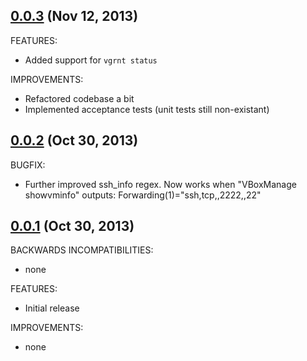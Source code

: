 ## [0.0.3](https://github.com/dergachev/vagrant/compare/v0.0.2...v0.0.3) (Nov 12, 2013)

FEATURES:

  - Added support for `vgrnt status`

IMPROVEMENTS:

  - Refactored codebase a bit
  - Implemented acceptance tests (unit tests still non-existant)

## [0.0.2](https://github.com/dergachev/vagrant/compare/v0.0.1...v0.0.2) (Oct 30, 2013)

BUGFIX:

  - Further improved ssh_info regex. Now works when "VBoxManage showvminfo" outputs: Forwarding(1)="ssh,tcp,,2222,,22"

## [0.0.1](https://github.com/dergachev/vgrnt/commits/v0.0.1) (Oct 30, 2013)

BACKWARDS INCOMPATIBILITIES:

  - none

FEATURES:

  - Initial release

IMPROVEMENTS:

  - none
